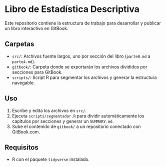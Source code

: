 # Libro de Estadística Descriptiva

Este repositorio contiene la estructura de trabajo para desarrollar y publicar un libro interactivo en GitBook.

## Carpetas

- `src/`: Archivos fuente largos, uno por sección del libro (`parte0.md` a `parte4.md`).
- `gitbook/`: Carpeta donde se exportarán los archivos divididos por secciones para GitBook.
- `scripts/`: Script R para segmentar los archivos y generar la estructura navegable.

## Uso

1. Escribe y edita los archivos en `src/`.
2. Ejecuta `scripts/segmentador.R` para dividir automáticamente los capítulos por secciones y generar un `SUMMARY.md`.
3. Sube el contenido de `gitbook/` a un repositorio conectado con GitBook.com.

## Requisitos

- R con el paquete `tidyverse` instalado.

